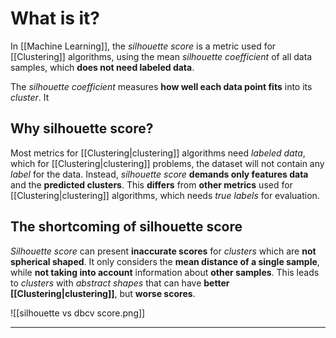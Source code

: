 # What is it?

In [[Machine Learning]], the *silhouette score* is a metric used for [[Clustering]] algorithms, using the mean *silhouette coefficient* of all data samples, which **does not need labeled data**.

The *silhouette coefficient* measures **how well each data point fits** into its *cluster*. It 

## Why silhouette score?

Most metrics for [[Clustering|clustering]] algorithms need *labeled data*, which for [[Clustering|clustering]] problems, the dataset will not contain any *label* for the data.
Instead, *silhouette score* **demands only features data** and the **predicted clusters**.
This **differs** from **other metrics** used for [[Clustering|clustering]] algorithms, which needs *true labels* for evaluation.
## The shortcoming of silhouette score

*Silhouette score* can present **inaccurate scores** for *clusters* which are **not spherical shaped**.
It only considers the **mean distance of a single sample**, while **not taking into account** information about **other samples**. This leads to *clusters* with *abstract shapes* that can have **better [[Clustering|clustering]]**, but **worse scores**.

![[silhouette vs dbcv score.png]]
___
# 